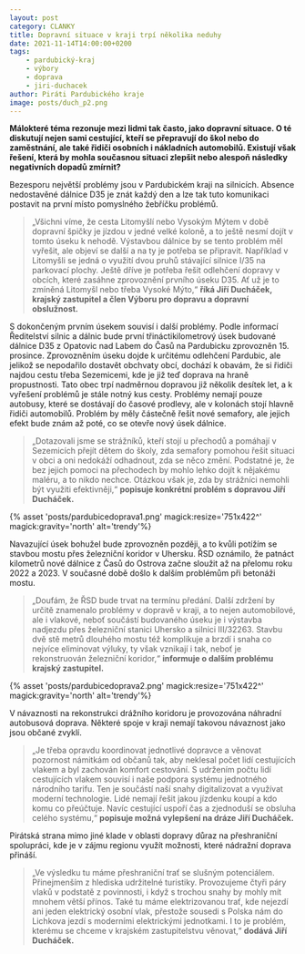 ```yaml
---
layout: post
category: CLANKY
title: Dopravní situace v kraji trpí několika neduhy 
date: 2021-11-14T14:00:00+0200
tags: 
    - pardubický-kraj
    - výbory
    - doprava
    - jiri-duchacek
author: Piráti Pardubického kraje
image: posts/duch_p2.png
---
```


**Málokteré téma rezonuje mezi lidmi tak často, jako dopravní situace. O té diskutují nejen sami cestující, kteří se přepravují do škol nebo do zaměstnání, ale také řidiči osobních i nákladních automobilů. Existují však řešení, která by mohla současnou situaci zlepšit nebo alespoň následky negativních dopadů zmírnit?**

Bezesporu největší problémy jsou v Pardubickém kraji na silnicích. Absence nedostavěné dálnice D35 je znát každý den a lze tak tuto komunikaci postavit na první místo pomyslného žebříčku problémů. 
>„Všichni víme, že cesta Litomyšlí nebo Vysokým Mýtem v době dopravní špičky je jízdou v jedné velké koloně, a to ještě nesmí dojít v tomto úseku k nehodě. Výstavbou dálnice by se tento problém měl vyřešit, ale objeví se další a na ty je potřeba se připravit. Například v Litomyšli se jedná o využití dvou pruhů stávající silnice I/35 na parkovací plochy. Ještě dříve je potřeba řešit odlehčení dopravy v obcích, které zasáhne zprovoznění prvního úseku D35. Ať už je to zmíněná Litomyšl nebo třeba Vysoké Mýto,“ 
**říká Jiří Ducháček, krajský zastupitel a člen Výboru pro dopravu a dopravní obslužnost.**

S dokončeným prvním úsekem souvisí i další problémy. Podle informací Ředitelství silnic a dálnic bude první třináctikilometrový úsek budované dálnice D35 z Opatovic nad Labem do Časů na Pardubicku zprovozněn 15. prosince. Zprovozněním úseku dojde k určitému odlehčení Pardubic, ale jelikož se nepodařilo dostavět obchvaty obcí, dochází k obavám, že si řidiči najdou cestu třeba Sezemicemi, kde je již teď doprava na hraně propustnosti. Tato obec trpí nadměrnou dopravou již několik desítek let, a k vyřešení problémů je stále notný kus cesty. Problémy nemají pouze autobusy, které se dostávají do časové prodlevy, ale v kolonách stojí hlavně řidiči automobilů. Problém by měly částečně řešit nové semafory, ale jejich efekt bude znám až poté, co se otevře nový úsek dálnice. 
>„Dotazovali jsme se strážníků, kteří stojí u přechodů a pomáhají v Sezemicích přejít dětem do školy, zda semafory pomohou řešit situaci v obci a oni nedokáží odhadnout, zda se něco změní. Podstatné je, že bez jejich pomoci na přechodech by mohlo lehko dojít k nějakému maléru, a to nikdo nechce. Otázkou však je, zda by strážníci nemohli být využiti efektivněji,“ **popisuje konkrétní problém s dopravou Jiří Ducháček.** 

{% asset 'posts/pardubicedoprava1.png' magick:resize='751x422^' magick:gravity='north' alt='trendy'%}


Navazující úsek bohužel bude zprovozněn později, a to kvůli potížím se stavbou mostu přes železniční koridor v Uhersku. ŘSD oznámilo, že patnáct kilometrů nové dálnice z Časů do Ostrova začne sloužit až na přelomu roku 2022 a 2023. V současné době došlo k dalším problémům při betonáži mostu. 
>„Doufám, že ŘSD bude trvat na termínu předání. Další zdržení by určitě znamenalo problémy v dopravě v kraji, a to nejen automobilové, ale i vlakové, neboť součástí budovaného úseku je i výstavba nadjezdu přes železniční stanici Uhersko a silnici III/32263. Stavbu dvě stě metrů dlouhého mostu též komplikuje a brzdí i snaha co nejvíce eliminovat výluky, ty však vznikají i tak, neboť je rekonstruován železniční koridor,“ **informuje o dalším problému krajský zastupitel.** 

{% asset 'posts/pardubicedoprava2.png' magick:resize='751x422^' magick:gravity='north' alt='trendy'%}


V návaznosti na rekonstrukci drážního koridoru je provozována náhradní autobusová doprava. Některé spoje v kraji nemají takovou návaznost jako jsou občané zvyklí.  
>„Je třeba opravdu koordinovat jednotlivé dopravce a věnovat pozornost námitkám od občanů tak, aby neklesal počet lidí cestujících vlakem a byl zachován komfort cestování. S udržením počtu lidí cestujících vlakem souvisí i naše podpora systému jednotného národního tarifu. Ten je součástí naší snahy digitalizovat a využívat moderní technologie. Lidé nemají řešit jakou jízdenku koupí a kdo komu co přeúčtuje. Navíc cestující uspoří čas a zjednoduší se obsluha celého systému,“ **popisuje možná vylepšení na dráze Jiří Ducháček.** 

Pirátská strana mimo jiné klade v oblasti dopravy důraz na přeshraniční spolupráci, kde je v zájmu regionu využít možnosti, které nádražní doprava přináší. 
>„Ve výsledku tu máme přeshraniční trať se slušným potenciálem. Přinejmenším z hlediska udržitelné turistiky. Provozujeme čtyři páry vlaků v podstatě z povinnosti, i když s trochou snahy by mohly mít mnohem větší přínos. Také tu máme elektrizovanou trať, kde nejezdí ani jeden elektrický osobní vlak, přestože sousedi s Polska nám do Lichkova jezdí s moderními elektrickými jednotkami. I to je problém, kterému se chceme v krajském zastupitelstvu věnovat,“ **dodává Jiří Ducháček.** 

